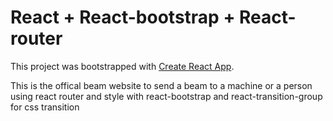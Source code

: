 # React + React-bootstrap + React-router

This project was bootstrapped with [Create React App](https://github.com/facebook/create-react-app).

This is the offical beam website to send a beam to a machine or a person using react router and style with react-bootstrap and react-transition-group for css transition

